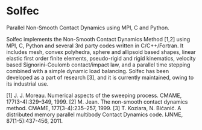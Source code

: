 # Solfec
Parallel Non-Smooth Contact Dynamics using MPI, C and Python.

Solfec implements the Non-Smooth Contact Dynamics Method [1,2] using MPI, C, Python and several 3rd party
codes written in C/C++/Fortran. It includes mesh, convex polyhedra, sphere and allipsoid based shapes,
linear elastic first order finite elements, pseudo-rigid and rigid kinematics, velocity based Signorini-Coulomb
contact/impact law, and a parallel time stepping combined with a simple dynamic load balancing. Solfec
has been developed as a part of research [3], and it is currently maintained, owing to its industrial use.

[1] J. J. Moreau. Numerical aspects of the sweeping process. CMAME, 177(3-4):329–349, 1999.
[2] M. Jean. The non-smooth contact dynamics method. CMAME, 177(3-4):235–257, 1999.
[3] T. Koziara, N. Bićanić. A distributed memory parallel multibody Contact Dynamics code. IJNME, 87(1-5):437-456, 2011.
